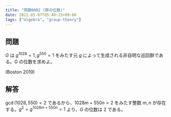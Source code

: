 ```yaml
---
title: "問題0002 (群の位数)"
date: 2022-05-07T05:40:23+09:00
tags: ["algebra", "group-theory"]
---
```


## 問題

$G$ は $g^{1028}=1,g^{550}=1$ をみたす元 $g$ によって生成される非自明な巡回群である。$G$ の位数を求めよ。

(Boston 2019)

## 解答

$\gcd(1028,550)=2$ であるから、$1028m+550n=2$ をみたす整数 $m,n$ が存在する。$g^2=g^{1028m+550n}=1$ より、$G$ の位数は 2 である。
